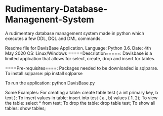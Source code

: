 # Rudimentary-Database-Managenent-System
A rudimentary database management system made in python which executes a few DDL, DQL and DML commands.

Readme file for DavisBase Application.
Language: Python 3.6.
Date: 4th May 2020
OS: Linux/Windows
=====Description=====:
Davisbase is a limited applcation that allows for select, create, drop and insert for tables.

====Pre-requisites====:
Packages needed to be downloaded is sqlparse.
To install sqlparse:
pip install sqlparse

To run the application:
python DavisBase.py

Some Examples:
For creating a table:
	create table test ( a int primary key, b text );
To insert values in table:
	insert into test ( a , b) values ( 1, 2);
To view the table:
	select * from test;
To drop the table:
	drop table test;
To show all tables:
	show tables;
